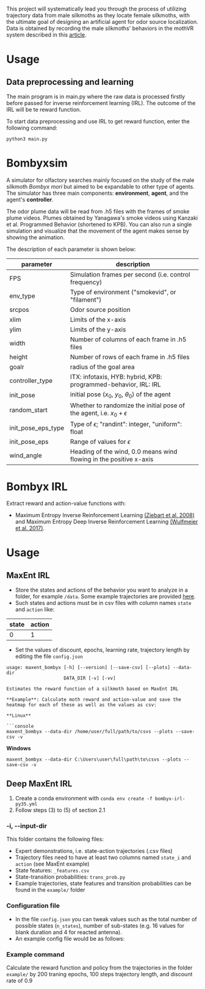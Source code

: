 This project will systematically lead you through the process of utilizing trajectory data from male silkmoths as they locate female silkmoths, with the ultimate goal of designing an artificial agent for odor source localization. Data is obtained by recording the male silkmoths' behaviors in the mothVR system described in this [article](https://elifesciences.org/articles/72001).

# Usage 
## Data preprocessing and learning
The main program is in main.py where the raw data is processed firstly before passed for inverse reinforcement learning (IRL). The outcome of the IRL will be te reward function. 

To start data preprocessing and use IRL to get reward function, enter the following command: 

```
python3 main.py
```


# Bombyxsim

A simulator for olfactory searches mainly focused on the study of the male silkmoth *Bombyx mori* but aimed to be expandable to other type of agents. The simulator has three main components: **environment**, **agent**, and the agent's **controller**. 

The odor plume data will be read from .h5 files with the frames of smoke plume videos. Plumes obtained by Yanagawa's smoke videos using Kanzaki et al. Programmed Behavior (shortened to KPB). You can also run a single simulation and visualize that the movement of the agent makes sense by showing the animation. 

The description of each parameter is shown below:

|parameter	|description                                               |
|-----------|----------------------------------------------------------|
|FPS		  |Simulation frames per second (i.e. control frequency)     |
|env_type	|Type of environment ("smokevid", or "filament")           |
|srcpos		|Odor source position     |
|xlim		|Limits of the x-axis     |
|ylim		|Limits of the y-axis     |
|width      |Number of columns of each frame in .h5 files         |
|height     |Number of rows of each frame in .h5 files            |
|goalr      |radius of the goal area                     |
|controller_type| ITX: infotaxis, HYB: hybrid, KPB: programmed-behavior, IRL: IRL|
|init_pose  |initial pose ($x_0$, $y_0$, $\theta_0$) of the agent     |
|random_start| Whether to randomize the initial pose of the agent, i.e. $x_0 + \epsilon$|
|init_pose_eps_type| Type of $\epsilon$; "randint": integer, "uniform": float  |
|init_pose_eps| Range of values for $\epsilon$  |
|wind_angle |Heading of the wind, 0.0 means wind flowing in the positive x-axis|


# Bombyx IRL

Extract reward and action-value functions with:
- Maximum Entropy Inverse Reinforcement Learning [(Ziebart et al. 2008)](https://www.aaai.org/Papers/AAAI/2008/AAAI08-227.pdf?source=post_page---------------------------) and Maximum Entropy Deep Inverse Reinforcement Learning [(Wulfmeier et al. 2017)](https://journals.sagepub.com/doi/abs/10.1177/0278364917722396).

# Usage

## MaxEnt IRL

- Store the states and actions of the behavior you want to analyze in a folder, for example `/data`. Some example trajectories are provided [here](https://drive.google.com/file/d/1ZkKS-h6VS1Pr6MhKpP9av_yKt6z6PxyD/view?usp=sharing).
- Such states and actions must be in csv files with column names `state` and `action` like:


|state|action|
|-----|------|
|0		|1     |

- Set the values of discount, epochs, learning rate, trajectory length by editing the file `config.json`

```console
usage: maxent_bombyx [-h] [--version] [--save-csv] [--plots] --data-dir
                     DATA_DIR [-v] [-vv]

Estimates the reward function of a silkmoth based on MaxEnt IRL

**Example**: Calculate moth reward and action-value and save the heatmap for each of these as well as the values as csv:

**Linux**

```console
maxent_bombyx --data-dir /home/user/full/path/to/csvs --plots --save-csv -v
```

**Windows**

```console
maxent_bombyx --data-dir C:\Users\user\full\path\to\csvs --plots --save-csv -v

```

## Deep MaxEnt IRL

1.  Create a conda environment with `conda env create -f bombyx-irl-py35.yml`
2.  Follow steps (3) to (5) of section 2.1

### -i, --input-dir

This folder contains the following files:

- Expert demonstrations, i.e. state-action trajectories (.csv files)
- Trajectory files need to have at least two columns named `state_i` and `action` (see MaxEnt example)
- State features: `_features.csv`
- State-transition probabilities: `trans_prob.py`
- Example trajectories, state features and transition probabilities can be found in the `example/` folder

### Configuration file

- In the file `config.json` you can tweak values such as the total number of possible states (`n_states`), number of sub-states (e.g. 16 values for blank duration and 4 for reacted antenna).
- An example config file would be as follows:

### Example command

Calculate the reward function and policy from the trajectories in the folder `example/` by 200 traning epochs, 100 steps trajectory length, and discount rate of 0.9